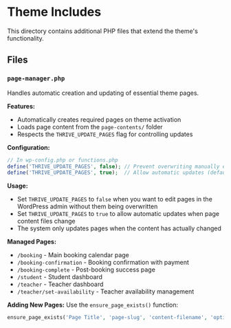 # Theme Includes

This directory contains additional PHP files that extend the theme's functionality.

## Files

### `page-manager.php`
Handles automatic creation and updating of essential theme pages.

**Features:**
- Automatically creates required pages on theme activation
- Loads page content from the `page-contents/` folder
- Respects the `THRIVE_UPDATE_PAGES` flag for controlling updates

**Configuration:**
```php
// In wp-config.php or functions.php
define('THRIVE_UPDATE_PAGES', false); // Prevent overwriting manually edited pages
define('THRIVE_UPDATE_PAGES', true);  // Allow automatic updates (default)
```

**Usage:**
- Set `THRIVE_UPDATE_PAGES` to `false` when you want to edit pages in the WordPress admin without them being overwritten
- Set `THRIVE_UPDATE_PAGES` to `true` to allow automatic updates when page content files change
- The system only updates pages when the content has actually changed

**Managed Pages:**
- `/booking` - Main booking calendar page
- `/booking-confirmation` - Booking confirmation with payment
- `/booking-complete` - Post-booking success page
- `/student` - Student dashboard
- `/teacher` - Teacher dashboard
- `/teacher/set-availability` - Teacher availability management

**Adding New Pages:**
Use the `ensure_page_exists()` function:
```php
ensure_page_exists('Page Title', 'page-slug', 'content-filename', 'optional-template.php');
```
